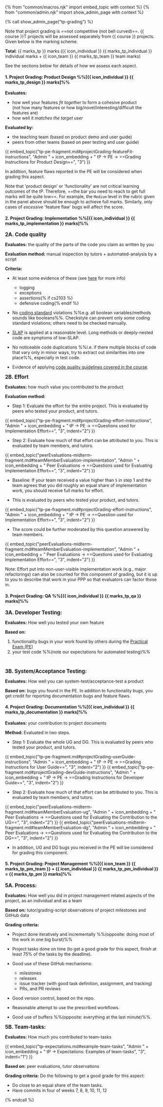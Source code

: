 {% from "common/macros.njk" import embed_topic with context %}
{% from "common/admin.njk" import show_admin_page with context %}

{% call show_admin_page("tp-grading") %}
<div id="main">

Note that project grading is ==not competitive (not bell curved)==.<span tags="m--cs2113 m--cs2103">
{{ course }}T projects will be assessed separately from {{ course }} projects.</span> Given below is the marking scheme.

****Total****: {{ marks_tp }} marks ({{ icon_individual }} {{ marks_tp_individual }} individual marks + {{ icon_team }} {{ marks_tp_team }} team marks)

See the sections below for details of how we assess each aspect.

<!-- -------------------------------------------------------------------------------------------------------------- -->
<div id="criteria-productDesign">

#### <div class="bg-warning text-dark p-1">1. Project Grading: Product Design %%[{{ icon_individual }} {{ marks_tp_design }} marks]%%</div>

**Evaluates:**
* how well your features _fit together_ to form a cohesive product<br>
  (not how many features or how big/novel/interesting/difficult the features are)
* how well it _matches the target user_

<div tags="m--cs2113 m--cs2103">

**Evaluated by:**
* the teaching team (based on product demo and user guide)
* peers from other teams (based on peer testing and user guide)

{{ embed_topic("tp-pe-fragment.md#projectGrading-featureFit-instructions", "Admin " + icon_embedding + " tP → PE → ==Grading Instructions for Product Design==", "3") }}
<p/>

In addition, feature flaws reported in the PE will be considered when grading this aspect.

<box tags="m--cs2113" type="tip">

Note that 'product design' or 'functionality' are not critical learning outcomes of the tP. Therefore, ==the bar you need to reach to get full marks will be quite low==. For example, the `Medium` level in the rubric given in the panel above should be enough to achieve full marks. Similarly, only cases of _excessive_ 'feature flaw' bugs will affect the score.
</box>

<box>
<include src="tp-grading-bugs-fragment.md#featureFlaws" />
</box>
</div>

</div>

<!-- -------------------------------------------------------------------------------------------------------------- -->
<div id="grading-implementation">

#### <div class="bg-warning text-dark p-1">2. Project Grading: Implementation %%[{{ icon_individual }} {{ marks_tp_implementation }} marks]%%</div>

**<span style="font-size:larger">2A. Code quality</span>**

**Evaluates:** the quality of the parts of the code you claim as written by you

**Evaluation method:** manual inspection by tutors + automated-analysis by a script

**Criteria:**

<span id="projectGrading-codeQuality-criteria">

* At least some evidence of these (see [here]({{baseUrl}}/se-book-adapted/chapters/errorHandling.html) for more info)
  * logging
  * exceptions
  * assertions{% if cs2103 %}
  * defensive coding{% endif %}

* No [coding standard]({{url_java_coding_standard}}) violations %%e.g. all boolean variables/methods sounds like booleans%%. Checkstyle can prevent only _some_ coding standard violations; others need to be checked manually.

* [SLAP]({{baseUrl}}/se-book-adapted/chapters/codeQuality.html#slap-hard) is applied at a reasonable level. Long methods or deeply-nested code are symptoms of low-SLAP.

* No noticeable code duplications %%i.e. if there multiple blocks of code that vary only in minor ways, try to extract out similarities into one place%%, especially in test code.

* Evidence of applying [code quality guidelines covered in the course](../book/codeQuality/).

</span>

**<span style="font-size:larger">2B. Effort</span>**

**Evaluates:** how much value you contributed to the product

**Evaluation method:**

<div tags="m--cs2103">

* Step 1: Evaluate the effort for the entire project. This is evaluated by peers who tested your product, and tutors.

{{ embed_topic("tp-pe-fragment.md#projectGrading-effort-instructions", "Admin " + icon_embedding + " tP → PE → ==Questions used for Implementation Effort==", "3", indent="2") }}

* Step 2: Evaluate how much of that effort can be attributed to you. This is evaluated by team members, and tutors.

{{ embed_topic("peerEvaluations-midterm-fragment.md#teamMemberEvaluation-implementation", "Admin " + icon_embedding + " Peer Evaluations → ==Questions used for Evaluating Implementation Effort==", "3", indent="2") }}

* Baseline: If your team received a value higher than `5` in step 1 and the team agrees that you did roughly an equal share of implementation work, you should receive full marks for effort.
</div>
<div tags="m--cs2113">

* This is evaluated by peers who tested your product, and tutors.

{{ embed_topic("tp-pe-fragment.md#projectGrading-effort-instructions", "Admin " + icon_embedding + " tP → PE → ==Question used for Implementation Effort==", "3", indent="2") }}

* The score could be further moderated by this question answered by team members.

{{ embed_topic("peerEvaluations-midterm-fragment.md#teamMemberEvaluation-implementation", "Admin " + icon_embedding + " Peer Evaluations → ==Questions used for Evaluating Implementation Effort==", "3", indent="2") }}

Note: Effort put into non-user-visible implementation work (e.g., major refactorings) can also be counted for this component of grading, but it is up to you to describe that work in your PPP so that evaluators can factor those in.

</div>

</div>
<!-- -------------------------------------------------------------------------------------------------------------- -->

#### <div class="bg-warning text-dark p-1">3. Project Grading: QA %%[{{ icon_individual }} {{ marks_tp_qa }} marks]%%</div>

<div tags="m--cs2113 m--cs2103">

<span style="font-size:larger">**3A. Developer Testing:**</span>

**Evaluates:** How well you tested your own feature

**Based on:**
1. functionality bugs in your work found by others during the [Practical Exam (PE)]({{baseUrl}}/admin/tp-pe.html#tp-practical-exam)
1. your test code %%(note <trigger trigger="click" for="modal:projectGradingQA-testingExpectations">our expectations for automated testing</trigger>)%%

<modal large header="Our expectations for automated testing in the project" id="modal:projectGradingQA-testingExpectations">
  <include src="tp-expectations.md#testing-expectations"/>
</modal>

<box>
<include src="tp-grading-bugs-fragment.md#functionalityBugs" />
</box>


<span style="font-size:larger">**3B. System/Acceptance Testing:**</span>

**Evaluates:** How well you can system-test/acceptance-test a product

**Based on:** bugs you found in the PE. In addition to functionality bugs, you get credit for reporting documentation bugs and feature flaws.

<box>
<include src="tp-grading-bugs-fragment.md#bugCalculationNotes" />
</box>
</div>

<!-- -------------------------------------------------------------------------------------------------------------- -->
<div id="criteria-documentation">

#### <div class="bg-warning text-dark p-1">4. Project Grading: Documentation %%[{{ icon_individual }} {{ marks_tp_documentation }} marks]%%</div>

<div tags="m--cs2113 m--cs2103">

**Evaluates:** your contribution to project documents

**Method:** Evaluated in two steps.

* Step 1: Evaluate the whole UG and DG. This is evaluated by peers who tested your product, and tutors.

{{ embed_topic("tp-pe-fragment.md#projectGrading-userGuide-instructions", "Admin " + icon_embedding + " tP → PE → ==Grading Instructions for User Guide==", "3", indent="2") }}
{{ embed_topic("tp-pe-fragment.md#projectGrading-devGuide-instructions", "Admin " + icon_embedding + " tP → PE → ==Grading Instructions for Developer Guide==", "3", indent="2") }}

* Step 2: Evaluate how much of that effort can be attributed to you. This is evaluated by team members, and tutors.

{{ embed_topic("peerEvaluations-midterm-fragment.md#teamMemberEvaluation-ug", "Admin " + icon_embedding + " Peer Evaluations → ==Questions used for Evaluating the Contribution to the UG==", "3", indent="2") }}
{{ embed_topic("peerEvaluations-midterm-fragment.md#teamMemberEvaluation-dg", "Admin " + icon_embedding + " Peer Evaluations → ==Questions used for Evaluating the Contribution to the DG==", "3", indent="2") }}

* In addition, UG and DG bugs you received in the PE will be considered for grading this component.

<div class="indented-level2">

<box>
<include src="tp-grading-bugs-fragment.md#ugBugs" />
</box>

<box>
<include src="tp-grading-bugs-fragment.md#dgBugs" />
</box>
</div>
</div>

</div>
<!-- -------------------------------------------------------------------------------------------------------------- -->

#### <div class="bg-warning text-dark p-1">5. Project Grading: Project Management %%[{{ icon_team }} {{ marks_tp_pm_team }} + {{ icon_individual }} {{ marks_tp_pm_individual }} = {{ marks_tp_pm }} marks]%%</div>

<div id="project-management-grading">

<span style="font-size:larger">**5A. Process:**</span>

**Evaluates:** How well you did in project management related aspects of the project, as an individual and as a team

**Based on:** tutor/grading-script observations of project milestones and GitHub data

**Grading criteria:**

* Project done iteratively and incrementally %%(opposite: doing most of the work in one big burst)%%

* Project tasks done on time (to get a good grade for this aspect, finish at least 75% of the tasks by the deadline).
* Good use of these GitHub mechanisms:
   * milestones
   * releases
   * issue tracker (with good task definition, assignment, and tracking)
   * PRs, and PR reviews
* Good version control, based on the repo.
* Reasonable attempt to use the prescribed workflows.
* Good use of buffers %%(opposite: everything at the last minute)%%.


<span style="font-size:larger">**5B. Team-tasks:**</span>

**Evaluates:** How much you contributed to team-tasks

{{ embed_topic("tp-expectations.md#example-team-tasks", "Admin " + icon_embedding + " tP → Expectations: Examples of team-tasks", "3", indent="1") }}

**Based on:** peer evaluations, tutor observations

**Grading criteria:** Do the following to get a good grade for this aspect:
* Do close to an equal share of the team tasks.
* Have commits in four of weeks 7, 8, 9, 10, 11, 12

</div>

</div>

{% endcall %}
